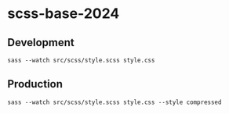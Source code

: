 # scss-base-2024


## Development
``sass --watch src/scss/style.scss style.css ``

## Production 

``sass --watch src/scss/style.scss style.css --style compressed``
